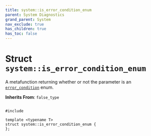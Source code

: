 ```yaml
---
title: system::is_error_condition_enum
parent: System Diagnostics
grand_parent: System
nav_exclude: true
has_children: true
has_toc: false
---
```


# Struct `system::is_error_condition_enum`

A metafunction returning whether or not the parameter is an <code><a href="/api/classes/classsystem_1_1error__condition.html">error&#95;condition</a></code> enum. 

**Inherits From**:
`false_type`

<code class="doxybook">
<span>#include <thrust/system/error_code.h></span><br>
<span>template &lt;typename T&gt;</span>
<span>struct system::is&#95;error&#95;condition&#95;enum {</span>
<span>};</span>
</code>

